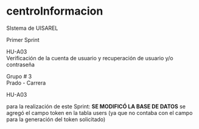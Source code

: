 # centroInformacion
 SIstema de UISAREL 

Primer Sprint

HU-A03	
Verificación de la cuenta de usuario y recuperación de usuario y/o contraseña		




Grupo # 3	
Prado - Carrera	

HU-A03

para la realización de este Sprint:
     <strong>SE MODIFICÓ LA BASE DE DATOS</strong>
     se agregó el campo token en la tabla users (ya que no contaba con el campo para la generación del token solicitado)
